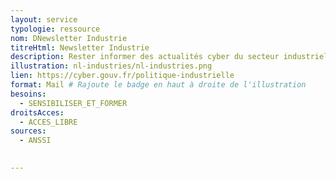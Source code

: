 ```yaml
---
layout: service
typologie: ressource
nom: DNewsletter Industrie
titreHtml: Newsletter Industrie
description: Rester informer des actualités cyber du secteur industriel. Destinée aux personnes qui conçoivent des solutions cyber.
illustration: nl-industries/nl-industries.png
lien: https://cyber.gouv.fr/politique-industrielle
format: Mail # Rajoute le badge en haut à droite de l'illustration
besoins:
  - SENSIBILISER_ET_FORMER
droitsAcces:
  - ACCES_LIBRE
sources:
  - ANSSI

  
---
```

